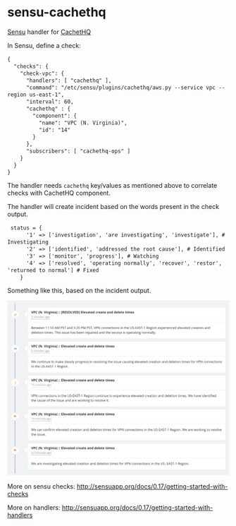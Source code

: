 # sensu-cachethq

[Sensu](http://sensuapp.org/) handler for [CachetHQ](https://cachethq.io)

In Sensu, define a check:

```
{
  "checks": {
    "check-vpc": {
      "handlers": [ "cachethq" ],
      "command": "/etc/sensu/plugins/cachethq/aws.py --service vpc --region us-east-1",
      "interval": 60,
      "cachethq" : {
        "component": {
          "name": "VPC (N. Virginia)",
          "id": "14"
        }
      },
      "subscribers": [ "cachethq-ops" ]
    }
  }
}
```

The handler needs `cachethq` key/values as mentioned above to correlate checks with CachetHQ component.

The handler will create incident based on the words present in the check output.

```
 status = {
      '1' => ['investigation', 'are investigating', 'investigate'], # Investigating
      '2' => ['identified', 'addressed the root cause'], # Identified
      '3' => ['monitor', 'progress'], # Watching
      '4' => ['resolved', 'operating normally', 'recover', 'restor', 'returned to normal'] # Fixed
    }
```

Something like this, based on the incident output.

![CachetHQ-Incidents](https://raw.githubusercontent.com/bimlendu/sensu-cachethq/master/CachetHQ%20-%20Incidents.png)

More on sensu checks: http://sensuapp.org/docs/0.17/getting-started-with-checks


More on handlers: http://sensuapp.org/docs/0.17/getting-started-with-handlers
